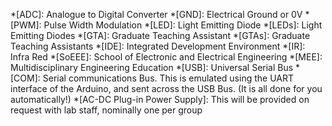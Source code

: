 *[ADC]: Analogue to Digital Converter
*[GND]: Electrical Ground or 0V
*[PWM]: Pulse Width Modulation
*[LED]: Light Emitting Diode
*[LEDs]: Light Emitting Diodes
*[GTA]: Graduate Teaching Assistant
*[GTAs]: Graduate Teaching Assistants
*[IDE]: Integrated Development Environment
*[IR]: Infra Red
*[SoEEE]: School of Electronic and Electrical Engineering
*[MEE]: Multidisciplinary Engineering Education
*[USB]: Universal Serial Bus
*[COM]: Serial communications Bus. This is emulated using the UART interface of the Arduino, and sent across the USB Bus. (It is all done for you automatically!)
*[AC-DC Plug-in Power Supply]: This will be provided on request with lab staff, nominally one per group

